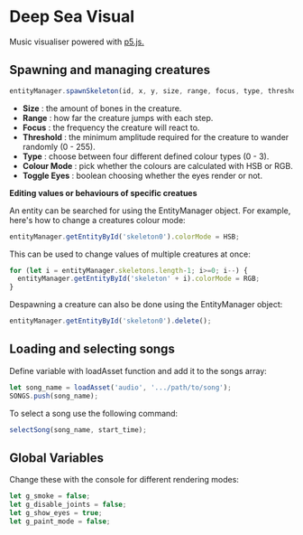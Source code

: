 # Deep Sea Visual
Music visualiser powered with [p5.js.](https://p5js.org/)

## Spawning and managing creatures

```javascript
entityManager.spawnSkeleton(id, x, y, size, range, focus, type, threshold, colorMode, showEyes);
```
- **Size** : the amount of bones in the creature.
- **Range** : how far the creature jumps with each step.
- **Focus** : the frequency the creature will react to.
- **Threshold** : the minimum amplitude required for the creature to wander randomly (0 - 255).
- **Type** : choose between four different defined colour types (0 - 3).
- **Colour Mode** : pick whether the colours are calculated with HSB or RGB.
- **Toggle Eyes** : boolean choosing whether the eyes render or not.

**Editing values or behaviours of specific creatues**

An entity can be searched for using the EntityManager object. For example, here's how to change a creatures colour mode:
```javascript
entityManager.getEntityById('skeleton0').colorMode = HSB;
```
This can be used to change values of multiple creatures at once:
```javascript
for (let i = entityManager.skeletons.length-1; i>=0; i--) {
  entityManager.getEntityById('skeleton' + i).colorMode = RGB;
}
```
Despawning a creature can also be done using the EntityManager object:
```javascript
entityManager.getEntityById('skeleton0').delete();
```
## Loading and selecting songs

Define variable with loadAsset function and add it to the songs array:
```javascript
let song_name = loadAsset('audio', '.../path/to/song');
SONGS.push(song_name);
```
To select a song use the following command:
```javascript
selectSong(song_name, start_time);
```

## Global Variables
Change these with the console for different rendering modes:
```javascript
let g_smoke = false;
let g_disable_joints = false;
let g_show_eyes = true;
let g_paint_mode = false;
```
